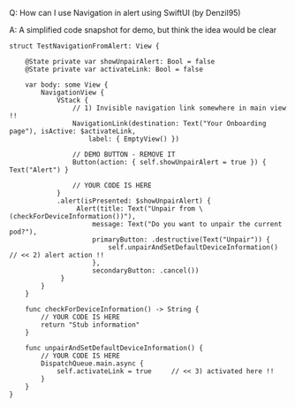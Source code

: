 Q: How can I use Navigation in alert using SwiftUI (by Denzil95)

A: A simplified code snapshot for demo, but think the idea would be clear

    struct TestNavigationFromAlert: View {
    
        @State private var showUnpairAlert: Bool = false
        @State private var activateLink: Bool = false
    
        var body: some View {
            NavigationView {
                VStack {
                    // 1) Invisible navigation link somewhere in main view !!
                    NavigationLink(destination: Text("Your Onboarding page"), isActive: $activateLink,
                        label: { EmptyView() })

                    // DEMO BUTTON - REMOVE IT
                    Button(action: { self.showUnpairAlert = true }) { Text("Alert") }
    
                    // YOUR CODE IS HERE
                }
                .alert(isPresented: $showUnpairAlert) {
                     Alert(title: Text("Unpair from \(checkForDeviceInformation())"), 
                         message: Text("Do you want to unpair the current pod?"), 
                         primaryButton: .destructive(Text("Unpair")) {
                             self.unpairAndSetDefaultDeviceInformation()     // << 2) alert action !!
                         }, 
                         secondaryButton: .cancel())
                 }
            }
        }
    
        func checkForDeviceInformation() -> String {
            // YOUR CODE IS HERE
            return "Stub information"
        }
    
        func unpairAndSetDefaultDeviceInformation() {
            // YOUR CODE IS HERE
            DispatchQueue.main.async {
                self.activateLink = true     // << 3) activated here !!
            }
        }
    }
    
